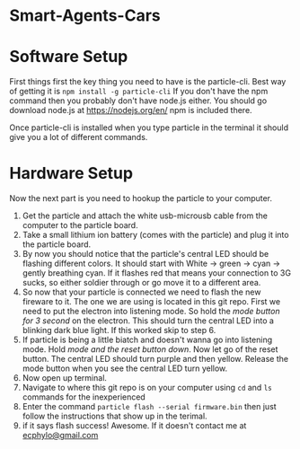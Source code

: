 # Smart-Agents-Cars

# Software Setup
First things first the key thing you need to have is the particle-cli.
Best way of getting it is `npm install -g particle-cli`
If you don't have the npm command then you probably don't have node.js either. You should go download node.js at https://nodejs.org/en/
npm is included there. 

Once particle-cli is installed when you type particle in the terminal it should give you a lot of different commands. 
# Hardware Setup
Now the next part is you need to hookup the particle to your computer. 

1. Get the particle and attach the white usb-microusb cable from the computer to the particle board.
2. Take a small lithium ion battery (comes with the particle) and plug it into the particle board.
3. By now you should notice that the particle's central LED should be flashing different colors. It should start with White -> green -> cyan -> gently breathing cyan. If it flashes red that means your connection to 3G sucks, so either soldier through or go move it to a different area.
4. So now that your particle is connected we need to flash the new fireware to it. The one we are using is located in this git repo. First we need to put the electron into listening mode. So hold the *mode button for 3 second* on the electron. This should turn the central LED into a blinking dark blue light. If this worked skip to step 6.
5. If particle is being a little biatch and doesn't wanna go into listening mode. Hold *mode and the reset button down*. Now let go of the reset button. The central LED should turn purple and then yellow. Release the mode button when you see the central LED turn yellow. 
6. Now open up terminal. 
7. Navigate to where this git repo is on your computer using `cd` and `ls` commands for the inexperienced
8. Enter the command `particle flash --serial firmware.bin` then just follow the instructions that show up in the terimal. 
9. if it says flash success! Awesome. If it doesn't contact me at ecphylo@gmail.com